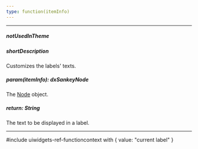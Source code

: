 ```yaml
---
type: function(itemInfo)
---
```

---
##### notUsedInTheme

##### shortDescription
Customizes the labels' texts.

##### param(itemInfo): dxSankeyNode
The [Node](/api-reference/20%20Data%20Visualization%20Widgets/dxSankey/6%20Node '/Documentation/ApiReference/Data_Visualization_Widgets/dxSankey/Node/') object.

##### return: String
The text to be displayed in a label.

---
#include uiwidgets-ref-functioncontext with {
    value: "current label"
}